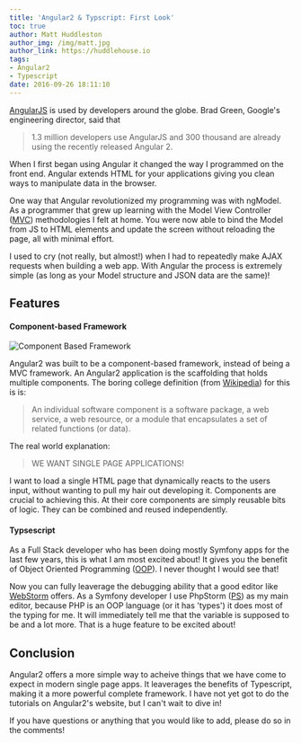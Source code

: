 ```yaml
---
title: 'Angular2 & Typscript: First Look'
toc: true
author: Matt Huddleston
author_img: /img/matt.jpg
author_link: https://huddlehouse.io
tags:
- Angular2
- Typescript
date: 2016-09-26 18:11:10
---
```


<a href="http://angular.io/" target="_blank">AngularJS</a> is used by developers around the globe. Brad Green, Google's engineering director, said that

>1.3 million developers use AngularJS and 300 thousand are already using the recently released Angular 2.

When I first began using Angular it changed the way I programmed<!-- more --> on the front end. Angular extends HTML for your applications giving you clean ways to manipulate data in the browser.

One way that Angular revolutionized my programming was with ngModel. As a programmer that grew up learning with the Model View Controller (<a href="https://en.wikipedia.org/wiki/Model-view-controller" target="_blank">MVC</a>) methodologies I felt at home. You were now able to bind the Model from JS to HTML elements and update the screen without reloading the page, all with minimal effort.

I used to cry (not really, but almost!) when I had to repeatedly make AJAX requests when building a web app. With Angular the process is extremely simple (as long as your Model structure and JSON data are the same)!


## Features

#### Component-based Framework

![Component Based Framework](webcomponents.jpg)

Angular2 was built to be a component-based framework, instead of being a MVC framework. An Angular2 application is the scaffolding that holds multiple components. The boring college definition (from [Wikipedia](https://en.wikipedia.org/wiki/Component-based_software_engineering#Software_component)) for this is  is:

>An individual software component is a software package, a web service, a web resource, or a module that encapsulates a set of related functions (or data).


The real world explanation:

>WE WANT SINGLE PAGE APPLICATIONS!

I want to load a single HTML page that dynamically reacts to the users input, without wanting to pull my hair out developing it. Components are crucial to achieving this. At their core components are simply reusable bits of logic. They can be combined and reused independently.

#### Typsescript


As a Full Stack developer who has been doing mostly Symfony apps for the last few years, this is what I am most excited about! It gives you the benefit of Object Oriented Programming ([OOP](http://searchsoa.techtarget.com/definition/object-oriented-programming)). I never thought I would see that!


Now you can fully leaverage the debugging ability that a good editor like [WebStorm](https://www.jetbrains.com/webstorm/) offers. As a Symfony developer I use PhpStorm ([PS](https://www.jetbrains.com/phpstorm/)) as my main editor, because PHP is an OOP language (or it has 'types') it does most of the typing for me. It will immediately tell me that the variable is supposed to be and a lot more. That is a huge feature to be excited about!

## Conclusion

Angular2 offers a more simple way to acheive things that we have come to expect in modern single page apps. It leaverages the benefits of Typescript, making it a more powerful complete framework. I have not yet got to do the tutorials on Angular2's website, but I can't wait to dive in!

If you have questions or anything that you would like to add, please do so in the comments!
